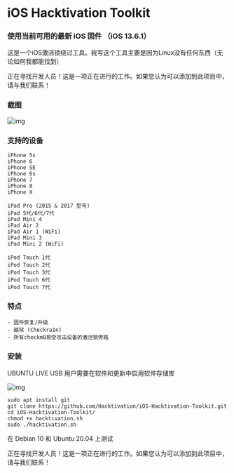 # iOS Hacktivation Toolkit

### 使用当前可用的最新 iOS 固件 （iOS 13.6.1）

这是一个iOS激活锁绕过工具。我写这个工具主要是因为Linux没有任何东西（无论如何我都能找到）

正在寻找开发人员！这是一项正在进行的工作。如果您认为可以添加到此项目中，请与我们联系！

### 截图

![img](https://i.imgur.com/RST0Y09.png)

### 支持的设备

```
iPhone 5s
iPhone 6
iPhone SE
iPhone 6s
iPhone 7
iPhone 8
iPhone X

iPad Pro (2015 & 2017 型号)
iPad 5代/6代/7代
iPad Mini 4
iPad Air 2
iPad Air 1 (WiFi)
iPad Mini 3
iPad Mini 2 (WiFi)

iPod Touch 1代
iPod Touch 2代
iPod Touch 3代
iPod Touch 6代
iPod Touch 7代
```

### 特点


```
- 固件恢复/升级
- 越狱 (Checkra1n)
- 所有checkm8易受攻击设备的激活锁旁路
```

### 安装

UBUNTU LIVE USB 用户需要在软件和更新中启用软件存储库

![img](https://i.imgur.com/05scg8J.png)


```
sudo apt install git
git clone https://github.com/Hacktivation/iOS-Hacktivation-Toolkit.git
cd iOS-Hacktivation-Toolkit/
chmod +x hacktivation.sh
sudo ./hacktivation.sh
```

在 Debian 10 和 Ubuntu 20.04 上测试

正在寻找开发人员！这是一项正在进行的工作。如果您认为可以添加到此项目中，请与我们联系！


